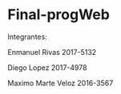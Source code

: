 # Final-progWeb


Integrantes: 

Enmanuel Rivas 2017-5132

Diego Lopez 2017-4978

Maximo  Marte  Veloz  2016-3567
